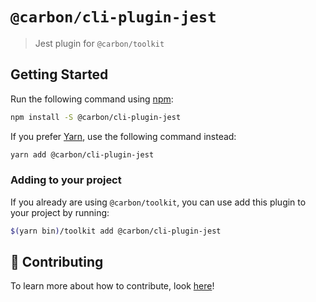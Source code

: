 # `@carbon/cli-plugin-jest`

> Jest plugin for `@carbon/toolkit`

## Getting Started

Run the following command using [npm](https://www.npmjs.com/):

```bash
npm install -S @carbon/cli-plugin-jest
```

If you prefer [Yarn](https://yarnpkg.com/en/), use the following command instead:

```bash
yarn add @carbon/cli-plugin-jest
```

### Adding to your project

If you already are using `@carbon/toolkit`, you can use add this plugin to your
project by running:

```bash
$(yarn bin)/toolkit add @carbon/cli-plugin-jest
```

## 🤲 Contributing

To learn more about how to contribute, look [here](/.github/CONTRIBUTING.md)!
